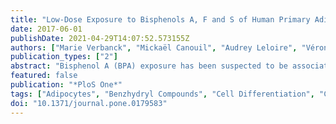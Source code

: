 ```yaml
---
title: "Low-Dose Exposure to Bisphenols A, F and S of Human Primary Adipocyte Impacts Coding and Non-Coding RNA Profiles"
date: 2017-06-01
publishDate: 2021-04-29T14:07:52.573155Z
authors: ["Marie Verbanck", "Mickaël Canouil", "Audrey Leloire", "Véronique Dhennin", "Xavier Coumoul", "Loïc Yengo", "Philippe Froguel", "Odile Poulain-Godefroy"]
publication_types: ["2"]
abstract: "Bisphenol A (BPA) exposure has been suspected to be associated with deleterious effects on health including obesity and metabolically-linked diseases. Although bisphenols F (BPF) and S (BPS) are BPA structural analogs commonly used in many marketed products as a replacement for BPA, only sparse toxicological data are available yet. Our objective was to comprehensively characterize bisphenols gene targets in a human primary adipocyte model, in order to determine whether they may induce cellular dysfunction, using chronic exposure at two concentrations: a \"low-dose\" similar to the dose usually encountered in human biological fluids and a higher dose. Therefore, BPA, BPF and BPS have been added at 10 nM or 10 μM during the differentiation of human primary adipocytes from subcutaneous fat of three non-diabetic Caucasian female patients. Gene expression (mRNA/lncRNA) arrays and microRNA arrays, have been used to assess coding and non-coding RNA changes. We detected significantly deregulated mRNA/lncRNA and miRNA at low and high doses. Enrichment in \"cancer\" and \"organismal injury and abnormalities\" related pathways was found in response to the three products. Some long intergenic non-coding RNAs and small nucleolar RNAs were differentially expressed suggesting that bisphenols may also activate multiple cellular processes and epigenetic modifications. The analysis of upstream regulators of deregulated genes highlighted hormones or hormone-like chemicals suggesting that BPS and BPF can be suspected to interfere, just like BPA, with hormonal regulation and have to be considered as endocrine disruptors. All these results suggest that as BPA, its substitutes BPS and BPF should be used with the same restrictions."
featured: false
publication: "*PloS One*"
tags: ["Adipocytes", "Benzhydryl Compounds", "Cell Differentiation", "Cells", "Cultured", "Databases", "Factual", "Down-Regulation", "Endocrine Disruptors", "Humans", "Phenols", "RNA", "Messenger", "RNA", "Untranslated", "Sulfones", "Up-Regulation"]
doi: "10.1371/journal.pone.0179583"
---
```


